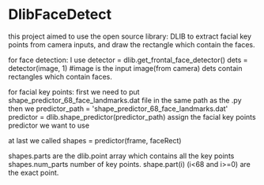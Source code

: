# DlibFaceDetect
this project aimed to use the open source library: DLIB to extract facial key points from camera inputs, and draw the rectangle which contain the faces.

for face detection:
I use 
detector = dlib.get_frontal_face_detector()
dets = detector(image, 1) #image is the input image(from camera)
dets contain rectangles which contain faces.

for facial key points:
first we need to put shape_predictor_68_face_landmarks.dat file in the same path as the .py
then we 
predictor_path = 'shape_predictor_68_face_landmarks.dat'
predictor = dlib.shape_predictor(predictor_path)
assign the facial key points predictor we want to use

at last we called 
shapes = predictor(frame, faceRect)

shapes.parts are the dlib.point array which contains all the key points
shapes.num_parts number of key points.
shape.part(i) (i<68 and i>=0) are the exact point.

